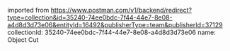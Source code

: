 imported from https://www.postman.com/v1/backend/redirect?type=collection&id=35240-74ee0bdc-7f44-44e7-8e08-a4d8d3d73e06&entityId=16492&publisherType=team&publisherId=37129
collectionId: 35240-74ee0bdc-7f44-44e7-8e08-a4d8d3d73e06
name: Object Cut